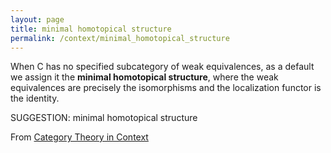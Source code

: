```yaml
---
layout: page
title: minimal homotopical structure
permalink: /context/minimal_homotopical_structure
---
```

 When $\mathsf{C}$ has no specified subcategory of weak equivalences, as a default we assign it the **minimal homotopical structure**, where the weak equivalences are precisely the isomorphisms and the localization functor is the identity.
 

SUGGESTION: minimal homotopical structure

From [Category Theory in Context](https://mathgloss.github.io/MathGloss/context.html)